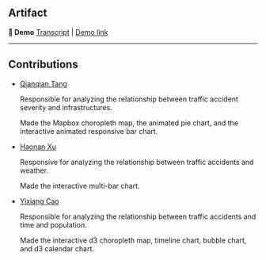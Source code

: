 ## Artifact

__🚢  Demo__ [Transcript](video/TRANSCRIPT.md) | [Demo link](https://pdms.usc.edu/dsci-554/projects/<team-name-slug>)

---

## Contributions

- [Qianqian Tang](mailto:tangq@usc.edu) 
  
  Responsible for analyzing the relationship between traffic accident severity and infrastructures.
  
  Made the Mapbox choropleth map, the animated pie chart, and the interactive animated responsive bar chart.
- [Haonan Xu](mailto:haonanxu@usc.edu)
  
  Responsive for analyzing the relationship between traffic accidents and weather.
  
  Made the interactive multi-bar chart. 
- [Yixiang Cao](mailto:yixiangc@usc.edu) 
  
  Responsible for analyzing the relationship between traffic accidents and time and population.
  
  Made the interactive d3 choropleth map, timeline chart, bubble chart, and d3 calendar chart.